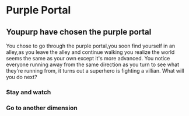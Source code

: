 # Purple Portal
## Youpurp have chosen the purple portal
You chose to go through the purple portal,you soon find yourself in an alley,as you leave the alley and continue walking you realize the world seems the same as your own except it's more advanced. You notice everyone running away from the same direction as you turn to see what they're running from, it turns out a superhero is fighting a villian.
What will you do next?

### Stay and watch
### Go to another dimension

